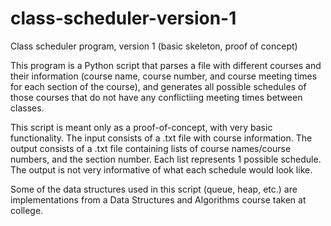 # class-scheduler-version-1
Class scheduler program, version 1 (basic skeleton, proof of concept)

This program is a Python script that parses a file with different courses and their information (course name, course number, and course meeting times for each section of the course), and generates all possible schedules of those courses that do not have any conflictiing meeting times between classes.

This script is meant only as a proof-of-concept, with very basic functionality. The input consists of a .txt file with course information. The output consists of a .txt file containing lists of course names/course numbers, and the section number. Each list represents 1 possible schedule. The output is not very informative of what each schedule would look like. 

Some of the data structures used in this script (queue, heap, etc.) are implementations from a Data Structures and Algorithms course taken at college.  
